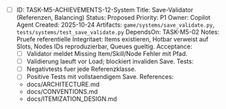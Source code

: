- [ ] ID: TASK-M5-ACHIEVEMENTS-12-System
  Title: Save-Validator (Referenzen, Balancing)
  Status: Proposed
  Priority: P1
  Owner: Copilot Agent
  Created: 2025-10-24
  Artifacts: `game/systems/save_validate.py`, `tests/systems/test_save_validate.py`
  DependsOn: TASK-M5-02
  Notes:
  Pruefe referentielle Integritaet: Items existieren, Hotbar verweist auf Slots, Nodes IDs reproduzierbar, Queues gueltig.
  Acceptance:
  - [ ] Validator meldet Missing Item/Skill/Node Fehler mit Pfad.
  - [ ] Validierung laeuft vor Load; blockiert invaliden Save.
  Tests:
  - [ ] Negativtests fuer jede Referenzklasse.
  - [ ] Positive Tests mit vollstaendigem Save.
  References:
  - docs/ARCHITECTURE.md
  - docs/CONVENTIONS.md
  - docs/ITEMIZATION_DESIGN.md
